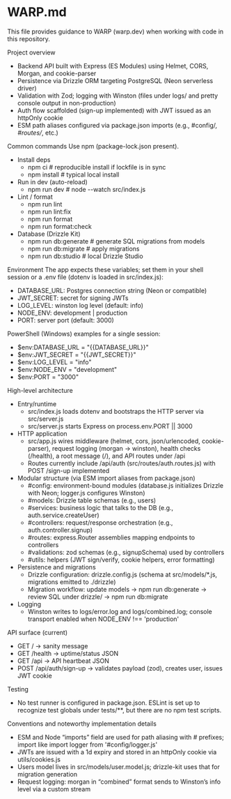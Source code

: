 # WARP.md

This file provides guidance to WARP (warp.dev) when working with code in this repository.

Project overview

- Backend API built with Express (ES Modules) using Helmet, CORS, Morgan, and cookie-parser
- Persistence via Drizzle ORM targeting PostgreSQL (Neon serverless driver)
- Validation with Zod; logging with Winston (files under logs/ and pretty console output in non-production)
- Auth flow scaffolded (sign-up implemented) with JWT issued as an httpOnly cookie
- ESM path aliases configured via package.json imports (e.g., #config/_, #routes/_, etc.)

Common commands
Use npm (package-lock.json present).

- Install deps
  - npm ci # reproducible install if lockfile is in sync
  - npm install # typical local install
- Run in dev (auto-reload)
  - npm run dev # node --watch src/index.js
- Lint / format
  - npm run lint
  - npm run lint:fix
  - npm run format
  - npm run format:check
- Database (Drizzle Kit)
  - npm run db:generate # generate SQL migrations from models
  - npm run db:migrate # apply migrations
  - npm run db:studio # local Drizzle Studio

Environment
The app expects these variables; set them in your shell session or a .env file (dotenv is loaded in src/index.js):

- DATABASE_URL: Postgres connection string (Neon or compatible)
- JWT_SECRET: secret for signing JWTs
- LOG_LEVEL: winston log level (default: info)
- NODE_ENV: development | production
- PORT: server port (default: 3000)

PowerShell (Windows) examples for a single session:

- $env:DATABASE_URL = "{{DATABASE_URL}}"
- $env:JWT_SECRET = "{{JWT_SECRET}}"
- $env:LOG_LEVEL = "info"
- $env:NODE_ENV = "development"
- $env:PORT = "3000"

High-level architecture

- Entry/runtime
  - src/index.js loads dotenv and bootstraps the HTTP server via src/server.js
  - src/server.js starts Express on process.env.PORT || 3000
- HTTP application
  - src/app.js wires middleware (helmet, cors, json/urlencoded, cookie-parser), request logging (morgan -> winston), health checks (/health), a root message (/), and API routes under /api
  - Routes currently include /api/auth (src/routes/auth.routes.js) with POST /sign-up implemented
- Modular structure (via ESM import aliases from package.json)
  - #config: environment-bound modules (database.js initializes Drizzle with Neon; logger.js configures Winston)
  - #models: Drizzle table schemas (e.g., users)
  - #services: business logic that talks to the DB (e.g., auth.service.createUser)
  - #controllers: request/response orchestration (e.g., auth.controller.signup)
  - #routes: express.Router assemblies mapping endpoints to controllers
  - #validations: zod schemas (e.g., signupSchema) used by controllers
  - #utils: helpers (JWT sign/verify, cookie helpers, error formatting)
- Persistence and migrations
  - Drizzle configuration: drizzle.config.js (schema at src/models/\*.js, migrations emitted to ./drizzle)
  - Migration workflow: update models -> npm run db:generate -> review SQL under drizzle/ -> npm run db:migrate
- Logging
  - Winston writes to logs/error.log and logs/combined.log; console transport enabled when NODE_ENV !== 'production'

API surface (current)

- GET / -> sanity message
- GET /health -> uptime/status JSON
- GET /api -> API heartbeat JSON
- POST /api/auth/sign-up -> validates payload (zod), creates user, issues JWT cookie

Testing

- No test runner is configured in package.json. ESLint is set up to recognize test globals under tests/\*\*, but there are no npm test scripts.

Conventions and noteworthy implementation details

- ESM and Node “imports” field are used for path aliasing with # prefixes; import like import logger from '#config/logger.js'
- JWTs are issued with a 1d expiry and stored in an httpOnly cookie via utils/cookies.js
- Users model lives in src/models/user.model.js; drizzle-kit uses that for migration generation
- Request logging: morgan in “combined” format sends to Winston’s info level via a custom stream
